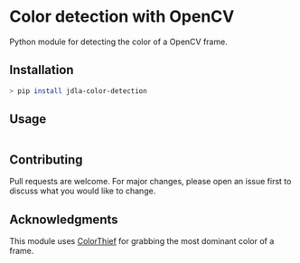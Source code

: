 # Color detection with OpenCV

Python module for detecting the color of a OpenCV frame.

## Installation

```bash
> pip install jdla-color-detection
```

## Usage

```python

```

## Contributing

Pull requests are welcome. For major changes, please open an issue first to discuss what you would like to change.

## Acknowledgments

This module uses [ColorThief](https://github.com/fengsp/color-thief-py) for grabbing the most dominant color of a frame.
